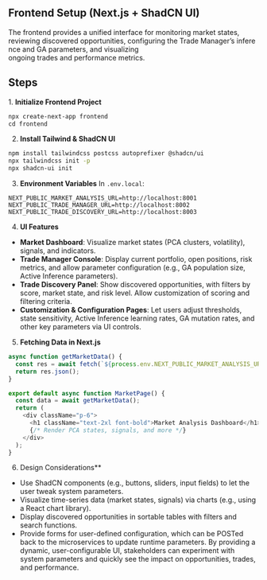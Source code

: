 ## Frontend Setup (Next.js + ShadCN UI) 
The frontend provides a unified interface for monitoring market states, reviewing discovered opportunities, configuring the Trade Manager’s inference and GA parameters, and visualizing ongoing trades and performance metrics. 
## Steps 
1. **Initialize Frontend Project** 
``` bash
npx create-next-app frontend
cd frontend
```
2. **Install Tailwind & ShadCN UI**
``` bash
npm install tailwindcss postcss autoprefixer @shadcn/ui
npx tailwindcss init -p
npx shadcn-ui init
```
3. **Environment Variables** In `.env.local`:
``` 
NEXT_PUBLIC_MARKET_ANALYSIS_URL=http://localhost:8001
NEXT_PUBLIC_TRADE_MANAGER_URL=http://localhost:8002
NEXT_PUBLIC_TRADE_DISCOVERY_URL=http://localhost:8003
```
4. **UI Features**
- **Market Dashboard**: Visualize market states (PCA clusters, volatility), signals, and indicators.
- **Trade Manager Console**: Display current portfolio, open positions, risk metrics, and allow parameter configuration (e.g., GA population size, Active Inference parameters).
- **Trade Discovery Panel**: Show discovered opportunities, with filters by score, market state, and risk level. Allow customization of scoring and filtering criteria.
- **Customization & Configuration Pages**: Let users adjust thresholds, state sensitivity, Active Inference learning rates, GA mutation rates, and other key parameters via UI controls.
5. **Fetching Data in Next.js**
``` javascript
async function getMarketData() {
  const res = await fetch(`${process.env.NEXT_PUBLIC_MARKET_ANALYSIS_URL}/api/market_state`);
  return res.json();
}

export default async function MarketPage() {
  const data = await getMarketData();
  return (
    <div className="p-6">
      <h1 className="text-2xl font-bold">Market Analysis Dashboard</h1>
      {/* Render PCA states, signals, and more */}
    </div>
  );
}
```
6. Design Considerations**
- Use ShadCN components (e.g., buttons, sliders, input fields) to let the user tweak system parameters.
- Visualize time-series data (market states, signals) via charts (e.g., using a React chart library).
- Display discovered opportunities in sortable tables with filters and search functions.
- Provide forms for user-defined configuration, which can be POSTed back to the microservices to update runtime parameters.
By providing a dynamic, user-configurable UI, stakeholders can experiment with system parameters and quickly see the impact on opportunities, trades, and performance.
